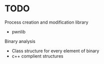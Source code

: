 # TODO

Process creation and modification library

- pwnlib

Binary analysis

- Class structure for every element of binary
- c++ complient structures
